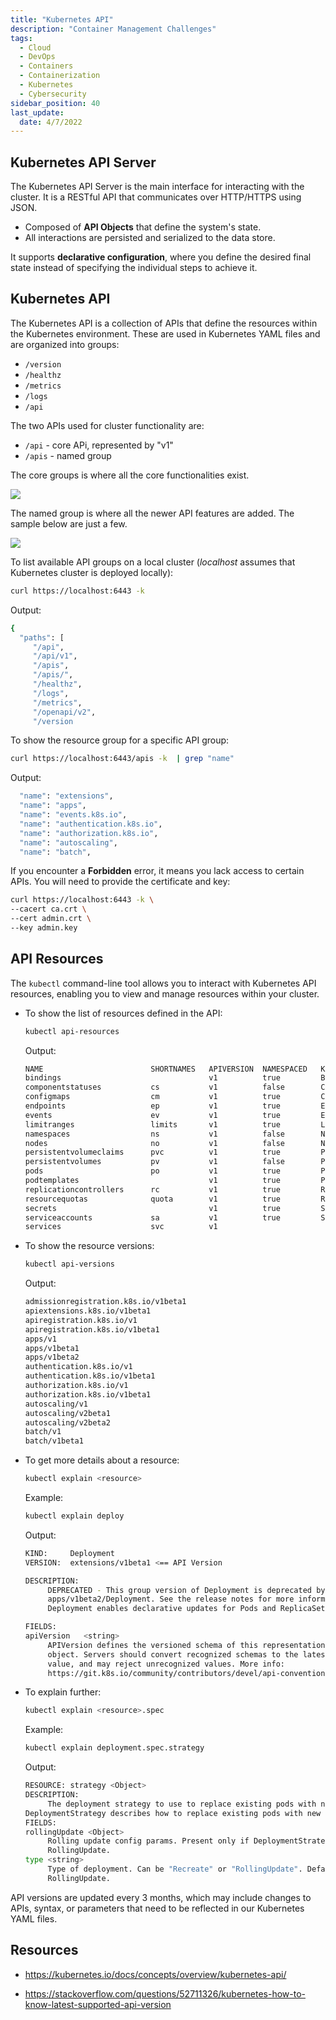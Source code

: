 ```yaml
---
title: "Kubernetes API"
description: "Container Management Challenges"
tags:
  - Cloud
  - DevOps
  - Containers
  - Containerization
  - Kubernetes
  - Cybersecurity
sidebar_position: 40
last_update:
  date: 4/7/2022
---
```


## Kubernetes API Server

The Kubernetes API Server is the main interface for interacting with the cluster. It is a RESTful API that communicates over HTTP/HTTPS using JSON.

- Composed of **API Objects** that define the system's state.
- All interactions are persisted and serialized to the data store.

It supports **declarative configuration**, where you define the desired final state instead of specifying the individual steps to achieve it.


## Kubernetes API 

The Kubernetes API is a collection of APIs that define the resources within the Kubernetes environment. These are used in Kubernetes YAML files and are organized into groups:

- `/version`
- `/healthz`
- `/metrics`
- `/logs`
- `/api`

The two APIs used for cluster functionality are:

- `/api` - core APi, represented by "v1"
- `/apis` - named group

The core groups is where all the core functionalities exist.

<div class='img-center'>

![](/img/docs/kubernetesapicoregroup.png)

</div>

The named group is where all the newer API features are added. The sample below are just a few.

<div class='img-center'>

![](/img/docs/kubernetesnamedapigroup.png)

</div>


To list available API groups on a local cluster (*localhost* assumes that Kubernetes cluster is deployed locally):

```bash
curl https://localhost:6443 -k  
```

Output: 

```bash 
{
  "paths": [
     "/api",
     "/api/v1",
     "/apis",
     "/apis/",
     "/healthz",
     "/logs",
     "/metrics",
     "/openapi/v2",
     "/version
```

To show the resource group for a specific API group:

```bash
curl https://localhost:6443/apis -k  | grep "name"
```

Output: 

```bash 
  "name": "extensions",
  "name": "apps",
  "name": "events.k8s.io",
  "name": "authentication.k8s.io",
  "name": "authorization.k8s.io",
  "name": "autoscaling",
  "name": "batch",
```

If you encounter a **Forbidden** error, it means you lack access to certain APIs. You will need to provide the certificate and key:

```bash
curl https://localhost:6443 -k \
--cacert ca.crt \
--cert admin.crt \
--key admin.key 
```


## API Resources

The `kubectl` command-line tool allows you to interact with Kubernetes API resources, enabling you to view and manage resources within your cluster.

- To show the list of resources defined in the API:

     ```bash
     kubectl api-resources 
     ```

     Output: 

     ```bash 
     NAME                        SHORTNAMES   APIVERSION  NAMESPACED   KIND
     bindings                                 v1          true         Binding
     componentstatuses           cs           v1          false        ComponentStatus
     configmaps                  cm           v1          true         ConfigMap
     endpoints                   ep           v1          true         Endpoints
     events                      ev           v1          true         Event
     limitranges                 limits       v1          true         LimitRange
     namespaces                  ns           v1          false        Namespace
     nodes                       no           v1          false        Node
     persistentvolumeclaims      pvc          v1          true         PersistentVolumeClaim
     persistentvolumes           pv           v1          false        PersistentVolume
     pods                        po           v1          true         Pod
     podtemplates                             v1          true         PodTemplate
     replicationcontrollers      rc           v1          true         ReplicationController
     resourcequotas              quota        v1          true         ResourceQuota
     secrets                                  v1          true         Secret
     serviceaccounts             sa           v1          true         ServiceAccount
     services                    svc          v1   
     ```


- To show the resource versions:

     ```bash
     kubectl api-versions 
     ```

     Output: 

     ```bash 
     admissionregistration.k8s.io/v1beta1
     apiextensions.k8s.io/v1beta1
     apiregistration.k8s.io/v1
     apiregistration.k8s.io/v1beta1
     apps/v1
     apps/v1beta1
     apps/v1beta2
     authentication.k8s.io/v1
     authentication.k8s.io/v1beta1
     authorization.k8s.io/v1
     authorization.k8s.io/v1beta1
     autoscaling/v1
     autoscaling/v2beta1
     autoscaling/v2beta2
     batch/v1
     batch/v1beta1
     ```

- To get more details about a resource:

     ```bash
     kubectl explain <resource>
     ```

     Example:

     ```bash
     kubectl explain deploy
     ```

     Output: 

     ```bash 
     KIND:     Deployment
     VERSION:  extensions/v1beta1 <== API Version

     DESCRIPTION:
          DEPRECATED - This group version of Deployment is deprecated by
          apps/v1beta2/Deployment. See the release notes for more information.
          Deployment enables declarative updates for Pods and ReplicaSets.

     FIELDS:
     apiVersion   <string>
          APIVersion defines the versioned schema of this representation of an
          object. Servers should convert recognized schemas to the latest internal
          value, and may reject unrecognized values. More info:
          https://git.k8s.io/community/contributors/devel/api-conventions.md#resources  
     ```

- To explain further:

     ```bash
     kubectl explain <resource>.spec  
     ```

     Example: 

     ```bash
     kubectl explain deployment.spec.strategy
     ```

     Output: 

     ```bash 
     RESOURCE: strategy <Object>
     DESCRIPTION:
          The deployment strategy to use to replace existing pods with new ones.
     DeploymentStrategy describes how to replace existing pods with new ones.
     FIELDS:
     rollingUpdate <Object>
          Rolling update config params. Present only if DeploymentStrategyType =
          RollingUpdate.
     type <string>
          Type of deployment. Can be "Recreate" or "RollingUpdate". Default is
          RollingUpdate.  
     ```

API versions are updated every 3 months, which may include changes to APIs, syntax, or parameters that need to be reflected in our Kubernetes YAML files.


## Resources

- https://kubernetes.io/docs/concepts/overview/kubernetes-api/

- https://stackoverflow.com/questions/52711326/kubernetes-how-to-know-latest-supported-api-version



 

 
